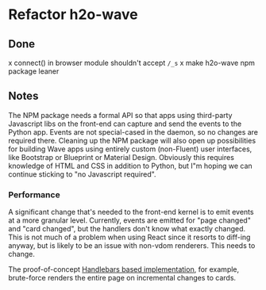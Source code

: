 # Refactor h2o-wave

## Done

x connect() in browser module shouldn't accept `/_s`
x make h2o-wave npm package leaner

## Notes

The NPM package needs a formal API so that apps using third-party Javascript libs on the front-end can capture and send the events to the Python app. Events are not special-cased in the daemon, so no changes are required there. Cleaning up the NPM package will also open up possibilities for building Wave apps using entirely custom (non-Fluent) user interfaces, like Bootstrap or Blueprint or Material Design. Obviously this requires knowledge of HTML and CSS in addition to Python, but I"m hoping we can continue sticking to "no Javascript required".

### Performance

A significant change that's needed to the front-end kernel is to emit events at a more granular level. Currently, events are emitted for "page changed" and "card changed", but the handlers don't know what exactly changed. This is not much of a problem when using React since it resorts to diff-ing anyway, but is likely to be an issue with non-vdom renderers. This needs to change. 

The proof-of-concept [Handlebars based implementation](https://github.com/h2oai/wave/blob/6695621b3d4bbfb239836b071e13b1c8cd741252/u/index.ts), for example, brute-force renders the entire page on incremental changes to cards.
